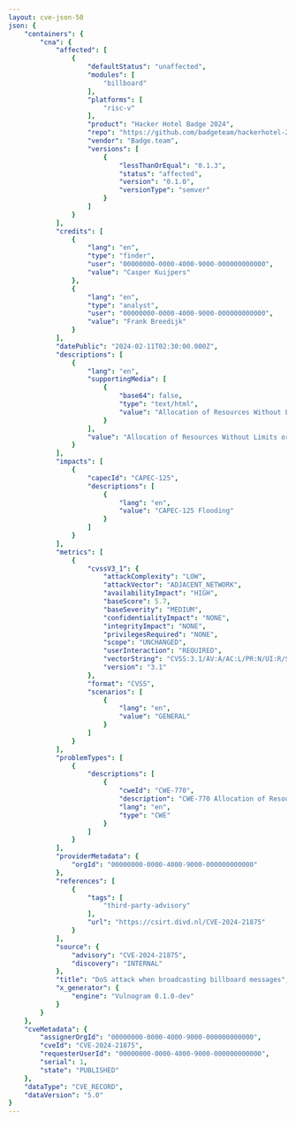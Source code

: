 ```yaml
---
layout: cve-json-50
json: {
    "containers": {
        "cna": {
            "affected": [
                {
                    "defaultStatus": "unaffected",
                    "modules": [
                        "billboard"
                    ],
                    "platforms": [
                        "risc-v"
                    ],
                    "product": "Hacker Hotel Badge 2024",
                    "repo": "https://github.com/badgeteam/hackerhotel-2024-firmware-esp32c6",
                    "vendor": "Badge.team",
                    "versions": [
                        {
                            "lessThanOrEqual": "0.1.3",
                            "status": "affected",
                            "version": "0.1.0",
                            "versionType": "semver"
                        }
                    ]
                }
            ],
            "credits": [
                {
                    "lang": "en",
                    "type": "finder",
                    "user": "00000000-0000-4000-9000-000000000000",
                    "value": "Casper Kuijpers"
                },
                {
                    "lang": "en",
                    "type": "analyst",
                    "user": "00000000-0000-4000-9000-000000000000",
                    "value": "Frank Breedijk"
                }
            ],
            "datePublic": "2024-02-11T02:30:00.000Z",
            "descriptions": [
                {
                    "lang": "en",
                    "supportingMedia": [
                        {
                            "base64": false,
                            "type": "text/html",
                            "value": "Allocation of Resources Without Limits or Throttling vulnerability in Badge leading to a denial of service attack.Team Hacker Hotel Badge 2024 on risc-v (billboard modules) allows Flooding.<p>This issue affects Hacker Hotel Badge 2024: from 0.1.0 through 0.1.3.</p>"
                        }
                    ],
                    "value": "Allocation of Resources Without Limits or Throttling vulnerability in Badge leading to a denial of service attack.Team Hacker Hotel Badge 2024 on risc-v (billboard modules) allows Flooding.This issue affects Hacker Hotel Badge 2024: from 0.1.0 through 0.1.3.\n\n"
                }
            ],
            "impacts": [
                {
                    "capecId": "CAPEC-125",
                    "descriptions": [
                        {
                            "lang": "en",
                            "value": "CAPEC-125 Flooding"
                        }
                    ]
                }
            ],
            "metrics": [
                {
                    "cvssV3_1": {
                        "attackComplexity": "LOW",
                        "attackVector": "ADJACENT_NETWORK",
                        "availabilityImpact": "HIGH",
                        "baseScore": 5.7,
                        "baseSeverity": "MEDIUM",
                        "confidentialityImpact": "NONE",
                        "integrityImpact": "NONE",
                        "privilegesRequired": "NONE",
                        "scope": "UNCHANGED",
                        "userInteraction": "REQUIRED",
                        "vectorString": "CVSS:3.1/AV:A/AC:L/PR:N/UI:R/S:U/C:N/I:N/A:H",
                        "version": "3.1"
                    },
                    "format": "CVSS",
                    "scenarios": [
                        {
                            "lang": "en",
                            "value": "GENERAL"
                        }
                    ]
                }
            ],
            "problemTypes": [
                {
                    "descriptions": [
                        {
                            "cweId": "CWE-770",
                            "description": "CWE-770 Allocation of Resources Without Limits or Throttling",
                            "lang": "en",
                            "type": "CWE"
                        }
                    ]
                }
            ],
            "providerMetadata": {
                "orgId": "00000000-0000-4000-9000-000000000000"
            },
            "references": [
                {
                    "tags": [
                        "third-party-advisory"
                    ],
                    "url": "https://csirt.divd.nl/CVE-2024-21875"
                }
            ],
            "source": {
                "advisory": "CVE-2024-21875",
                "discovery": "INTERNAL"
            },
            "title": "DoS attack when broadcasting billboard messages",
            "x_generator": {
                "engine": "Vulnogram 0.1.0-dev"
            }
        }
    },
    "cveMetadata": {
        "assignerOrgId": "00000000-0000-4000-9000-000000000000",
        "cveId": "CVE-2024-21875",
        "requesterUserId": "00000000-0000-4000-9000-000000000000",
        "serial": 1,
        "state": "PUBLISHED"
    },
    "dataType": "CVE_RECORD",
    "dataVersion": "5.0"
}
---
```

